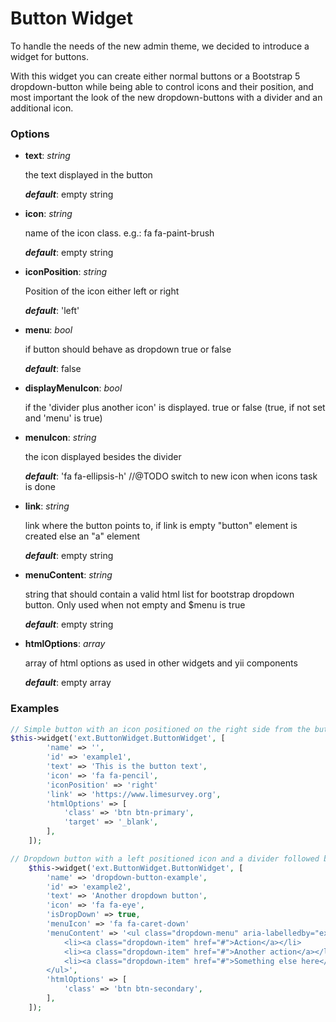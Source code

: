 # Button Widget
To handle the needs of the new admin theme, we decided to introduce a widget for buttons.

With this widget you can create either normal buttons or a Bootstrap 5 dropdown-button while
being able to control icons and their position, and most important the look of the new dropdown-buttons with a divider and an additional icon.

### Options

- **text**: *string*
    
    the text displayed in the button

    ***default***: empty string

- **icon**: *string*

    name of the icon class. e.g.: fa fa-paint-brush

    ***default***: empty string

- **iconPosition**: *string*

    Position of the icon either left or right

    ***default***: 'left'

- **menu**: *bool*

    if button should behave as dropdown true or false

    ***default***: false

- **displayMenuIcon**: *bool*

    if the 'divider plus another icon' is displayed. true or false (true, if not set and 'menu' is true)

- **menuIcon**: *string*

    the icon displayed besides the divider

    ***default***: 'fa fa-ellipsis-h' //@TODO switch to new icon when icons task is done

- **link**: *string*

    link where the button points to, if link is empty "button" element is created else an "a" element

    ***default***: empty string

- **menuContent**: *string* 

    string that should contain a valid html list for bootstrap dropdown button. Only used when not empty and $menu is true

    ***default***: empty string

- **htmlOptions**: *array*

    array of html options as used in other widgets and yii components

    ***default***: empty array

### Examples

```PHP
// Simple button with an icon positioned on the right side from the button text
$this->widget('ext.ButtonWidget.ButtonWidget', [
        'name' => '',
        'id' => 'example1',
        'text' => 'This is the button text',
        'icon' => 'fa fa-pencil',
        'iconPosition' => 'right'
        'link' => 'https://www.limesurvey.org',
        'htmlOptions' => [
            'class' => 'btn btn-primary',
            'target' => '_blank',
        ],
    ]);

// Dropdown button with a left positioned icon and a divider followed by a caret
    $this->widget('ext.ButtonWidget.ButtonWidget', [
        'name' => 'dropdown-button-example',
        'id' => 'example2',
        'text' => 'Another dropdown button',
        'icon' => 'fa fa-eye',
        'isDropDown' => true,
        'menuIcon' => 'fa fa-caret-down'
        'menuContent' => '<ul class="dropdown-menu" aria-labelledby="example2">
            <li><a class="dropdown-item" href="#">Action</a></li>
            <li><a class="dropdown-item" href="#">Another action</a></li>
            <li><a class="dropdown-item" href="#">Something else here</a></li>
        </ul>',
        'htmlOptions' => [
            'class' => 'btn btn-secondary',
        ],
    ]);
```
